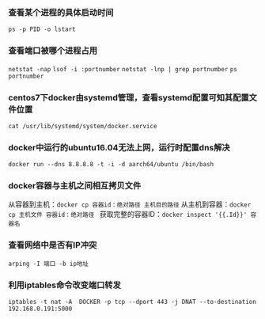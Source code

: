 ### 查看某个进程的具体启动时间
`ps -p PID -o lstart`

### 查看端口被哪个进程占用
`netstat -nap`
`lsof -i :portnumber`
`netstat -lnp | grep portnumber`
`ps portnumber`

### centos7下docker由systemd管理，查看systemd配置可知其配置文件位置
`cat /usr/lib/systemd/system/docker.service`

### docker中运行的ubuntu16.04无法上网，运行时配置dns解决
`docker run --dns 8.8.8.8 -t -i -d aarch64/ubuntu /bin/bash`

### docker容器与主机之间相互拷贝文件
从容器到主机：`docker cp 容器id：绝对路径 主机目的路径`
从主机到容器：`docker cp 主机文件 容器id：绝对路径 `
获取完整的容器ID：`docker inspect '{{.Id}}' 容器名`

### 查看网络中是否有IP冲突
`arping -I 端口 -b ip地址`

### 利用iptables命令改变端口转发
`iptables -t nat -A  DOCKER -p tcp --dport 443 -j DNAT --to-destination 192.168.0.191:5000`
